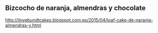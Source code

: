 ## Bizcocho de naranja, almendras y chocolate

http://ilovebundtcakes.blogspot.com.es/2015/04/loaf-cake-de-naranja-almendras-y.html
